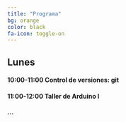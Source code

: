 ```yaml
---
title: "Programa"
bg: orange
color: black
fa-icon: toggle-on
---
```


## Lunes

#### 10:00-11:00 Control de versiones: git

#### 11:00-12:00 Taller de Arduino I

#### ...
